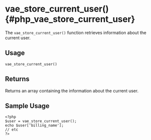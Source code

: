 # vae\_store\_current\_user() {#php_vae_store_current_user}

The `vae_store_current_user()` function retrieves information about the
current user.

## Usage

`vae_store_current_user()`

## Returns

Returns an array containing the information about the current user.

## Sample Usage

    <?php 
    $user = vae_store_current_user();
    echo $user['billing_name'];
    // etc
    ?>
